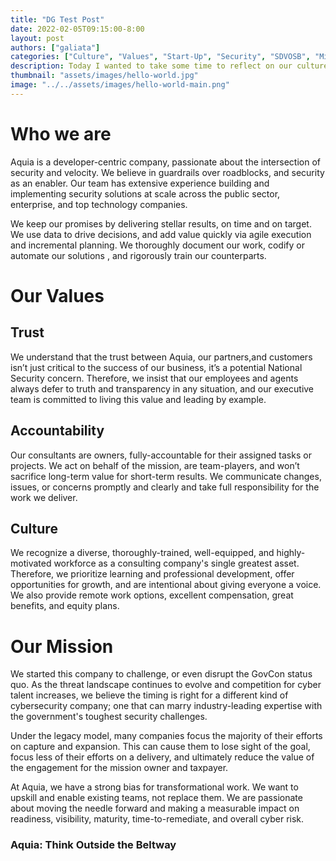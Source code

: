 ```yaml
---
title: "DG Test Post"
date: 2022-02-05T09:15:00-8:00
layout: post
authors: ["galiata"]
categories: ["Culture", "Values", "Start-Up", "Security", "SDVOSB", "Mindfulness", "Productivity"]
description: Today I wanted to take some time to reflect on our culture, our values, and our mission.
thumbnail: "assets/images/hello-world.jpg"
image: "../../assets/images/hello-world-main.png"
---
```


# Who we are

Aquia is a developer-centric company, passionate about the intersection of security and velocity. We believe in
guardrails over roadblocks, and security as an enabler. Our team has extensive experience building and implementing
security solutions at scale across the public sector, enterprise, and top technology companies.

We keep our promises by delivering stellar results, on time and on target. We use data to drive decisions, and add value
quickly via agile execution and incremental planning. We thoroughly document our work, codify or automate our solutions
, and rigorously train our counterparts.

# Our Values

## Trust

We understand that the trust between Aquia, our partners,and customers isn’t just critical to the success of our
business, it’s a potential National Security concern. Therefore, we insist that our employees and agents always defer to
truth and transparency in any situation, and our executive team is committed to living this value and leading by example.

## Accountability

Our consultants are owners, fully-accountable for their assigned tasks or projects. We act on behalf of the
mission, are team-players, and won’t sacrifice long-term value for short-term results. We communicate changes, issues,
or concerns promptly and clearly and take full responsibility for the work we deliver.

## Culture

We recognize a diverse, thoroughly-trained, well-equipped, and highly-motivated workforce as a consulting company's
single greatest asset. Therefore, we prioritize learning and professional development, offer opportunities for growth,
and are intentional about giving everyone a voice. We also provide remote work options, excellent compensation, great
benefits, and equity plans.

# Our Mission

We started this company to challenge, or even disrupt the GovCon status quo. As the threat landscape continues to evolve
and competition for cyber talent increases, we believe the timing is right for a different kind of cybersecurity
company; one that can marry industry-leading expertise with the government's toughest security challenges.

Under the legacy model, many companies focus the majority of their efforts on capture and expansion. This can cause them
to lose sight of the goal, focus less of their efforts on a delivery, and ultimately reduce the value of the engagement
for the mission owner and taxpayer.

At Aquia, we have a strong bias for transformational work. We want to upskill and enable existing teams, not replace
them. We are passionate about moving the needle forward and making a measurable impact on readiness, visibility,
maturity, time-to-remediate, and overall cyber risk.

### Aquia: Think Outside the Beltway
